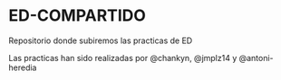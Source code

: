 # ED-COMPARTIDO
Repositorio donde subiremos las practicas de ED

Las practicas han sido realizadas por @chankyn, @jmplz14 y @antoni-heredia
